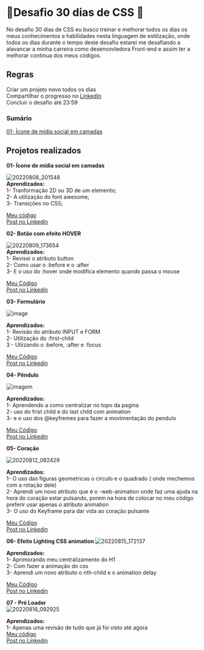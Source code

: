 # :rocket:Desafio 30 dias de CSS :rocket:

No desafio 30 dias de CSS eu busco treinar e melhorar todos os dias os meus conhecimentos e habilidades nesta linguagem de estilização, onde todos os dias durante o tempo deste desafio estarei me desafiando a alavancar a minha carreira como desenvovledora Front-end e assim ter a melhorar continua dos meus códigos.

## Regras
Criar um projeto novo todos os dias <br>
Compartilhar o progresso no [LinkedIn](https://www.linkedin.com/in/camilamaraschin/) <br>
Concluir o desafio até 23:59 <br>

### Sumário
[01- Ícone de mídia social em camadas](https://user-images.githubusercontent.com/105385268/183531340-8e90c0ca-a1ef-49ed-9751-81f76b5a5a05.gif)

## Projetos realizados 

<b> 01- Ícone de mídia social em camadas </b>

![20220808_201548](https://user-images.githubusercontent.com/105385268/183531340-8e90c0ca-a1ef-49ed-9751-81f76b5a5a05.gif) <br>
<b>Aprendizados:</b><br>
1- Tranformação 2D ou 3D de um elemento;<br>
2- A utilização do font awesome;<br>
3- Transições no CSS;<br>

[Meu código](https://github.com/camilamaraschin/30diasCSS/tree/main/01-%20Midia%20social%20em%20camadas) <br>
[Post no Linkedin](https://www.linkedin.com/feed/update/urn:li:activity:6962552160450424832/)

<b> 02- Botão com efeito HOVER </b>

![20220809_173654](https://user-images.githubusercontent.com/105385268/183759059-75974ea3-281a-4c3b-b119-8347564c40f0.gif) <br>
<b>Aprendizados:</b><br>
1- Revisei o atributo button<br>
2- Como usar o :before e o :after<br>
3- E o uso do :hover onde modifica elemento quando passa o mouse<br>

[Meu Código](https://github.com/camilamaraschin/30diasCSS/tree/main/02%20-%20Bot%C3%A3o%20com%20efeito) <br>
[Post no Linkedin](https://www.linkedin.com/feed/update/urn:li:activity:6962874712255299584/)

<b> 03- Formulário </b>

![image](https://user-images.githubusercontent.com/105385268/183924014-6cce1058-4d73-4b6f-b72e-0d1e72652c2a.png) <br>

<b>Aprendizados:</b><br>
1- Revisão do atributo INPUT e FORM <br>
2- Utilização do :first-child <br>
3 - Utiizando o :before, :after e :focus <br>

[Meu Código](https://github.com/camilamaraschin/30diasCSS/tree/main/03-%20Formulario) <br>
[Post no Linkedin](https://www.linkedin.com/feed/update/urn:li:activity:6963308803165446144/)

<b> 04- Pêndulo </b>

![imagem](https://user-images.githubusercontent.com/105385268/184227096-13866198-5b98-4143-95c3-2068e867c5d5.gif)<br>

<b>Aprendizados:</b><br>
1- Aprendendo a como centralizar no topo da pagina <br>
2- uso do frist child e do last child com animation <br>
3- e o uso dos @keyfremes para fazer a movimentação do pendulo <br>

[Meu Código](https://github.com/camilamaraschin/30diasCSS/tree/main/04-%20Pendulo) <br>
[Post no Linkedin](https://www.linkedin.com/feed/update/urn:li:activity:6963586096802738176/)<br>

<b> 05- Coração </b>

![20220812_082429](https://user-images.githubusercontent.com/105385268/184347925-281c8f66-42ee-4f96-8c36-00bb9b1fed48.gif)<br>

<b>Aprendizados:</b><br>
1- O uso das figuras geometricas o circulo e o quadrado ( onde mechemos com a rotação dele)<br>
2- Aprendi um novo atributo que é o -web-animation onde faz uma ajuda na hora do coração estar pulsando, porem na hora de colocar no meu código preferir usar apenas o atributo animation<br>
3- O uso do Keyframe para dar vida ao coração pulsante <br>

[Meu Código](https://github.com/camilamaraschin/30diasCSS/tree/main/05%20-Cora%C3%A7%C3%A3o) <br>
[Post no Linkedin](https://www.linkedin.com/feed/update/urn:li:activity:6963968327593406464/)<br>

<b> 06- Efeito Lighting CSS animation </b>
![20220815_172137](https://user-images.githubusercontent.com/105385268/184712729-a6cc23ad-7a87-4b8f-aa70-e92df722dc71.gif)<br>

<b> Aprendizados: </b><br>
1- Aprimorando meu centralizamento do H1 <br>
2- Com fazer a animação do css <br>
3- Aprendi um novo atributo o nth-child e o animation delay <br> 

[Meu Código](https://github.com/camilamaraschin/30diasCSS/tree/main/06-%20Efeito%20lighting%20text) <br>
[Post no Linkedin](https://www.linkedin.com/feed/update/urn:li:activity:6965048251569852416/)<br>

<b>07 - Pré Loader</b><br>
![20220816_092925](https://user-images.githubusercontent.com/105385268/184880833-3fde6003-af5b-49d2-8c90-42e25d6319fd.gif) <br>

<b> Aprendizados: </b><br>
1- Apenas uma revisão de tudo que já foi visto até agora <br>
[Meu código](https://github.com/camilamaraschin/30diasCSS/tree/main/07%20-%20Pre%20Loader) <br>
[Post no Linkedin](https://www.linkedin.com/feed/update/urn:li:activity:6965048251569852416/)<br>


